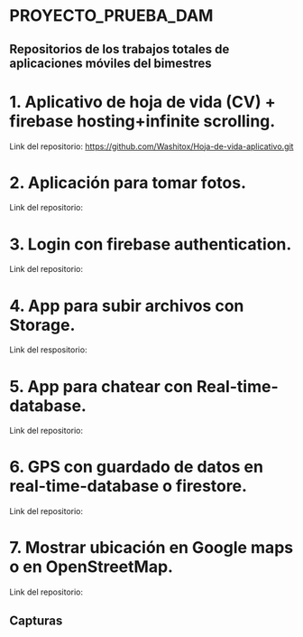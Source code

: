 # PROYECTO_PRUEBA_DAM

## Repositorios de los trabajos totales de aplicaciones móviles del bimestres

# 1. Aplicativo de hoja de vida (CV) + firebase hosting+infinite scrolling.

Link del repositorio: https://github.com/Washitox/Hoja-de-vida-aplicativo.git

# 2. Aplicación para tomar fotos.

Link del repositorio: 

# 3. Login con firebase authentication.

Link del repositorio:

# 4. App para subir archivos con Storage.

Link del respositorio:

# 5. App para chatear con Real-time-database.

Link del repositorio:

# 6. GPS con guardado de datos en real-time-database o firestore.

Link del repositorio:

# 7. Mostrar ubicación en Google maps o en OpenStreetMap.

Link del repositorio:

## Capturas

